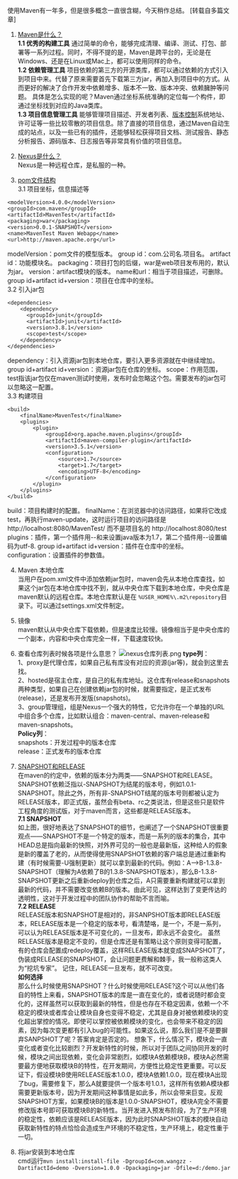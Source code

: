 使用Maven有一年多，但是很多概念一直很含糊，今天稍作总结。 [转载自多篇文章]

1. [Maven是什么？](https://blog.csdn.net/liusong0605/article/details/25654811)  
**1.1 优秀的构建工具**
通过简单的命令，能够完成清理、编译、测试、打包、部署等一系列过程。同时，不得不提的是，Maven是跨平台的，无论是在Windows、还是在Linux或Mac上，都可以使用同样的命令。  
**1.2 依赖管理工具**
项目依赖的第三方的开源类库，都可以通过依赖的方式引入到项目中来。代替了原来需要首先下载第三方jar，再加入到项目中的方式。从而更好的解决了合作开发中依赖增多、版本不一致、版本冲突、依赖臃肿等问题。
具体是怎么实现的呢？Maven通过坐标系统准确的定位每一个构件，即通过坐标找到对应的Java类库。  
**1.3 项目信息管理工具**
能够管理项目描述、开发者列表、[版本控制](http://lib.csdn.net/base/28 "Git知识库")系统地址、许可证等一些比较零散的项目信息。除了直接的项目信息，通过Maven自动生成的站点，以及一些已有的插件，还能够轻松获得项目文档、测试报告、静态分析报告、源码版本、日志报告等非常具有价值的项目信息。

2. [Nexus是什么？](https://blog.csdn.net/liusong0605/article/details/25654811)  
Nexus是一种远程仓库，是私服的一种。

3. [pom文件结构](https://www.cnblogs.com/NYfor2018/p/9070028.html)  
3.1 项目坐标，信息描述等
```
<modelVersion>4.0.0</modelVersion>
<groupId>com.maven</groupId>
<artifactId>MavenTest</artifactId>
<packaging>war</packaging>
<version>0.0.1-SNAPSHOT</version>
<name>MavenTest Maven Webapp</name>
<url>http://maven.apache.org</url>
```
modelVersion：pom文件的模型版本。
group id：com.公司名.项目名。
artifact id：功能模块名。
packaging：项目打包的后缀，war是web项目发布用的，默认为jar。
version：artifact模块的版本。
name和url：相当于项目描述，可删除。
group id+artifact id+version：项目在仓库中的坐标。  
3.2 引入jar包
```
<dependencies>
    <dependency>
      <groupId>junit</groupId>
      <artifactId>junit</artifactId>
      <version>3.8.1</version>
      <scope>test</scope>
    </dependency>
</dependencies>
```
dependency：引入资源jar包到本地仓库，要引入更多资源就在<dependencies>中继续增加<dependency>。
group id+artifact id+version：资源jar包在仓库的坐标。
scope：作用范围，test指该jar包仅在maven测试时使用，发布时会忽略这个包。需要发布的jar包可以忽略这一配置。  
3.3 构建项目
```
<build>  
    <finalName>MavenTest</finalName>  
    <plugins>  
        <plugin>  
            <groupId>org.apache.maven.plugins</groupId>  
            <artifactId>maven-compiler-plugin</artifactId>  
            <version>3.5.1</version>  
            <configuration>  
                <source>1.7</source>  
                <target>1.7</target>  
                <encoding>UTF-8</encoding>  
            </configuration>  
        </plugin>  
    </plugins>  
</build>
```
build：项目构建时的配置。
finalName：在浏览器中的访问路径，如果将它改成test，再执行maven-update，这时运行项目的访问路径是
         http://localhost:8080/MavenTest/     而不是项目名的 http://localhost:8080/test
plugins：插件，第一个插件用<configuration>--<source>和<target>来设置java版本为1.7，第二个插件用<configuration>--<encoding>设置编码为utf-8.
group id+artifact id+version：插件在仓库中的坐标。
configuration：设置插件的参数值。

4. Maven 本地仓库  
当用户在pom.xml文件中添加依赖jar包时，maven会先从本地仓库查找，如果这个jar包在本地仓库中找不到，就从中央仓库下载到本地仓库，中央仓库是maven默认的远程仓库。本地仓库默认是在 ```%USER_HOME%\.m2\repository```目录下。可以通过settings.xml文件制定。
5. 镜像  
maven默认从中央仓库下载依赖，但是速度比较慢。镜像相当于是中央仓库的一个副本，内容和中央仓库完全一样，下载速度较快。
6. 查看仓库列表时候各项是什么意思？
![nexus仓库列表.png](https://upload-images.jianshu.io/upload_images/13572633-7538d890a8b17f3a.png?imageMogr2/auto-orient/strip%7CimageView2/2/w/1240)
**type列**：  
1、proxy是代理仓库，如果自己私有库没有对应的资源(jar等)，就会到这里去找。  
2、hosted是宿主仓库，是自己的私有库地址。这仓库有release和snapshots两种类型，如果自己在创建依赖jar包的时候，就需要指定，是正式发布(release)，还是发布开发版(snapshots)。  
3、group管理组，组是Nexus一个强大的特性，它允许你在一个单独的URL中组合多个仓库，比如默认组合：maven-central、maven-release和maven-snapshots。  
**Policy列**：  
snapshots：开发过程中的版本仓库  
release：正式发布的版本仓库
7. [SNAPSHOT和RELEASE](https://www.cnblogs.com/wuchanming/p/5484091.html)  
在maven的约定中，依赖的版本分为两类——SNAPSHOT和RELEASE。SNAPSHOT依赖泛指以-SNAPSHOT为结尾的版本号，例如1.0.1-SNAPSHOT。除此之外，所有非-SNAPSHOT结尾的版本号则都被认定为RELEASE版本，即正式版，虽然会有beta、rc之类说法，但是这些只是软件工程角度的测试版，对于maven而言，这些都是RELEASE版本。  
**7.1 SNAPSHOT**  
如上图，很好地表达了SNAPSHOT的细节，也阐述了一个SNAPSHOT很重要观点——SNAPSHOT不是一个特定的版本，而是一系列的版本的集合，其中HEAD总是指向最新的快照，对外界可见的一般也是最新版，这种给人的假象是新的覆盖了老的，从而使得使用SNAPSHOT依赖的客户端总是通过重新构建（有时候需要-U强制更新）就可以拿到最新的代码。例如：A-->B-1.3.8-SNAPSHOT（理解为A依赖了B的1.3.8-SNAPSHOT版本），那么B-1.3.8-SNAPSHOT更新之后重新deploy到仓库之后，A只需要重新构建就可以拿到最新的代码，并不需要改变依赖B的版本。由此可见，这样达到了变更传达的透明性，这对于开发过程中的团队协作的帮助不言而喻。  
**7.2 RELEASE**  
RELEASE版本和SNAPSHOT是相对的，非SANPSHOT版本即RELEASE版本，RELEASE版本是一个稳定的版本号，看清楚咯，是一个，不是一系列，可以认为RELEASE版本是不可变化的，一旦发布，即永远不会变化。
虽然RELEASE版本是稳定不变的，但是仓库还是有策略让这个原则变得可配置，有的仓库会配置成redeploy覆盖，这样RELEASE版本就变成SNAPSHOT了，伪装成RELEASE的SNAPSHOT，会让问题更费解和棘手，我一般称这类人为“挖坑专家”。
记住，RELEASE一旦发布，就不可改变。  
**如何选择**  
那么什么时候使用SNAPSHOT？什么时候使用RELEASE?这个可以从他们各自的特性上来看，SNAPSHOT版本的库是一直在变化的，或者说随时都会变化的，这样虽然可以获取到最新的特性，但是也存在不稳定因素，依赖一个不稳定的模块或者库会让模块自身也变得不稳定，尤其是自身对被依赖模块的变化超出掌控的情况。即使可以掌控被依赖模块的变化，也会带来不稳定的因素，因为每次变更都有引入bug的可能性。如果这么说，那么我们是不是要摒弃SANPSHOT了呢？答案肯定是否定的。
想象下，什么情况下，模块会一直变化或者变化比较剧烈？开发新特性的时候，所以对于团队之间协同开发的时候，模块之间出现依赖，变化会非常剧烈，如模块A依赖模块B，模块A必然需要最方便地获取模块B的特性，在开发期间，方便性比稳定性更重要。可以反证下，假设模块B使用RELEASE版本1.0.0，模块A依赖1.0.0，现在模块A出现了bug，需要修复下，那么A就要提供一个版本号1.0.1，这样所有依赖A模块都需要更新版本号，因为开发期间这种事情是如此多，所以会带来巨变。反观SNAPSHOT方案，如果模块B的版本是1.0.0-SNAPSHOT，模块A完全不需要修改版本号即可获取模块B的新特性。当开发进入预发布阶段，为了生产环境的稳定性，依赖应该是RELEASE版本，因为此时SNAPSHOT版本的模块自动获取新特性的特点恰恰会造成生产环境的不稳定性，生产环境上，稳定性重于一切。

8. 将jar安装到本地仓库  
cmd运行```mvn install:install-file -DgroupId=com.wangzz -DartifactId=demo -Dversion=1.0.0 -Dpackaging=jar -Dfile=d:/demo.jar```
